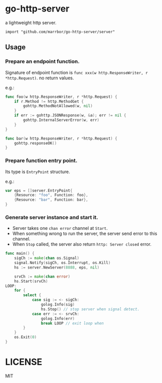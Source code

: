 # go-http-server

a lightweight http server.

`import "github.com/marrbor/go-http-server/server"`

## Usage

### Prepare an endpoint function.
Signature of endpoint function is `func xxx(w http.ResponseWriter, r *http.Request)`. no return values. 

e.g.:
```go
func foo(w http.ResponseWriter, r *http.Request) {
	if r.Method != http.MethodGet {
		gohttp.MethodNotAllowed(w, nil)
	}
	if err := gohttp.JSONResponse(w, &a); err != nil {
		gohttp.InternalServerError(w, err)
	}
}

func bar(w http.ResponseWriter, r *http.Request) {
	gohttp.responseOK()
}
```

### Prepare function entry point.
Its type is `EntryPoint` structure.

e.g.:
```go
var eps = []server.EntryPoint{
	{Resource: "foo", Function: foo},
	{Resource: "bar", Function: bar},
}

```

### Generate server instance and start it.

- Server takes one `chan error` channel at `Start`.
- When something wrong to run the server, the server send error to this channel.
- When `Stop` called, the server also return `http: Server closed` error.


```go
func main() {
	sigCh := make(chan os.Signal)
	signal.Notify(sigCh, os.Interrupt, os.Kill)
	hs := server.NewServer(8888, eps, nil)

	srvCh := make(chan error)
	hs.Start(srvCh)
LOOP:
    for {
		select {
			case sig := <- sigCh:
                golog.Info(sig)
				hs.Stop() // stop server when signal detect.
			case err := <- srvCh:
                golog.Info(err)
				break LOOP // exit loop when
		}
	}
	os.Exit(0)
}
```

# LICENSE
MIT
